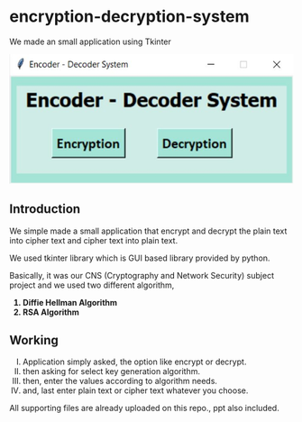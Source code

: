 # encryption-decryption-system
We made an small application using Tkinter

![alt text](https://github.com/vikas-marwadi/encryption-decryption-system/blob/main/image.JPG?raw=true)

## Introduction

We simple made a small application that encrypt and decrypt the plain text into cipher text and cipher text into plain text.

We used tkinter library which is GUI based library provided by python.

Basically, it was our CNS (Cryptography and Network Security) subject project and we used two different algorithm, 
<div>
  <ol>
    <b><li>Diffie Hellman Algorithm</li>
      <li>RSA Algorithm</li></b>
  </ol>
</div>

## Working
<div>
  <ol type='I'>
    <li>Application simply asked, the option like encrypt or decrypt.</li>
    <li>then asking for select key generation algorithm.</li>
    <li>then, enter the values according to algorithm needs.</li>
    <li>and, last enter plain text or cipher text whatever you choose.</li>
  </ol>
</div>

All supporting files are already uploaded on this repo., ppt also included. 
